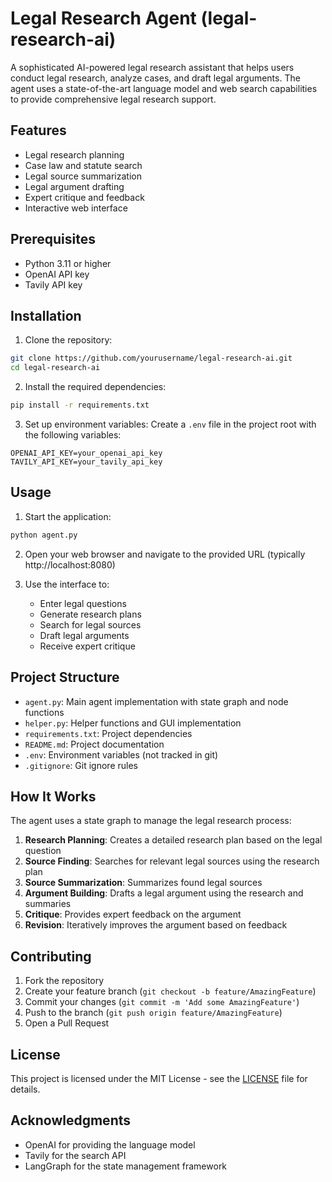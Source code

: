 # Legal Research Agent (legal-research-ai)

A sophisticated AI-powered legal research assistant that helps users conduct legal research, analyze cases, and draft legal arguments. The agent uses a state-of-the-art language model and web search capabilities to provide comprehensive legal research support.

## Features

- Legal research planning
- Case law and statute search
- Legal source summarization
- Legal argument drafting
- Expert critique and feedback
- Interactive web interface

## Prerequisites

- Python 3.11 or higher
- OpenAI API key
- Tavily API key

## Installation

1. Clone the repository:
```bash
git clone https://github.com/yourusername/legal-research-ai.git
cd legal-research-ai
```

2. Install the required dependencies:
```bash
pip install -r requirements.txt
```

3. Set up environment variables:
Create a `.env` file in the project root with the following variables:
```
OPENAI_API_KEY=your_openai_api_key
TAVILY_API_KEY=your_tavily_api_key
```

## Usage

1. Start the application:
```bash
python agent.py
```

2. Open your web browser and navigate to the provided URL (typically http://localhost:8080)

3. Use the interface to:
   - Enter legal questions
   - Generate research plans
   - Search for legal sources
   - Draft legal arguments
   - Receive expert critique

## Project Structure

- `agent.py`: Main agent implementation with state graph and node functions
- `helper.py`: Helper functions and GUI implementation
- `requirements.txt`: Project dependencies
- `README.md`: Project documentation
- `.env`: Environment variables (not tracked in git)
- `.gitignore`: Git ignore rules

## How It Works

The agent uses a state graph to manage the legal research process:

1. **Research Planning**: Creates a detailed research plan based on the legal question
2. **Source Finding**: Searches for relevant legal sources using the research plan
3. **Source Summarization**: Summarizes found legal sources
4. **Argument Building**: Drafts a legal argument using the research and summaries
5. **Critique**: Provides expert feedback on the argument
6. **Revision**: Iteratively improves the argument based on feedback

## Contributing

1. Fork the repository
2. Create your feature branch (`git checkout -b feature/AmazingFeature`)
3. Commit your changes (`git commit -m 'Add some AmazingFeature'`)
4. Push to the branch (`git push origin feature/AmazingFeature`)
5. Open a Pull Request

## License

This project is licensed under the MIT License - see the [LICENSE](LICENSE) file for details.

## Acknowledgments

- OpenAI for providing the language model
- Tavily for the search API
- LangGraph for the state management framework 